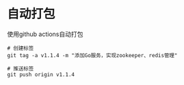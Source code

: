 # 自动打包

使用github actions自动打包

```shell
# 创建标签
git tag -a v1.1.4 -m "添加Go服务，实现zookeeper、redis管理"

# 推送标签
git push origin v1.1.4
```
